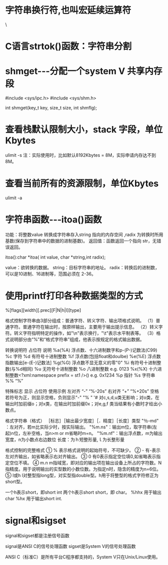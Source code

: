 # 字符串换行符,也叫宏延续运算符
\ 

# C语言strtok()函数：字符串分割

# shmget---分配一个system V 共享内存段
#include <sys/ipc.h>
#include <sys/shm.h>

int shmget(key_t key, size_t size, int shmflg);

# 查看栈默认限制大小，stack 字段，单位Kbytes
ulimit -s
注：实际使用时，比如默认8192Kbytes = 8M，实际申请内存达不到8M。

# 查看当前所有的资源限制，单位Kbytes
ulimit -a


# 字符串函数---itoa()函数

功能：将整数value 转换成字符串存入string 指向的内存空间 ,radix 为转换时所用基数(保存到字符串中的数据的进制基数)。
返回值：函数返回一个指向 str，无错误返回。

itoa():char *itoa( int value, char *string,int radix);

value：欲转换的数据。
string：目标字符串的地址。
radix：转换后的进制数，可以是10进制、16进制等，范围必须在 2-36。

# 使用printf打印各种数据类型的方式

%[flags][width][.prec][F|N|h|I][type]

格式控制字符串由3部分组成：普通字符、转义字符、输出项格式说明。
  （1）普通字符。普通字符在输出时，按原样输出，主要用于输出提示信息。
  （2）转义字符。转义字符指明特定的操作，如"\n"表示换行，"\t"表示水平制表等。
  （3）格式说明部分由“%”和“格式字符串”组成，他表示按规定的格式输出数据。

转换说明符
占位符	    说明
%a(%A)	    浮点数、十六进制数字和p-(P-)记数法(C99)
%c	        字符
%d	        有符号十进制整数
%f	        浮点数(包括float和doulbe)
%e(%E)	    浮点数指数输出[e-(E-)记数法]
%g(%G)	    浮点数不显无意义的零"0"
%i	        有符号十进制整数(与%d相同)
%u	        无符号十进制整数
%o	        八进制整数 e.g. 0123
%x(%X)	    十六进制整数<?xml:namespace prefix = st1 />() e.g. 0x1234
%p	        指针
%s	        字符串
%%	        “%”

特殊标志
显示	占位符	使用示例
左对齐	“-”	    “%-20s”
右对齐	“+”	    “%+20s”
空格	若符号为正，则显示空格，负则显示"-"	"% "
'#	对c,s,d,u类无影响；对o类，在输出时加前缀o；对x类，在输出时加前缀0x；对e,g,f 类当结果有小数时才给出小数点。	

格式字符串（格式）
［标志］［输出最少宽度］［．精度］［长度］类型
"％-md" ：左对齐，若m比实际少时，按实际输出。
"%m.ns"：输出m位，取字符串(左起)n位，左补空格，当n>m or m省略时m=n。
"%m.nf"：输出浮点数，m为输出宽度，n为小数点右边数位
长度：为ｈ短整形量,ｌ为长整形量

格式控制的完整格式
① %     表示格式说明的起始符号，不可缺少。
② -     有-表示左对齐输出，如省略表示右对齐输出。
③ 0     有0表示指定空位填0,如省略表示指定空位不填。
④ m.n   m指域宽，即对应的输出项在输出设备上所占的字符数。N指精度。用于说明输出的实型数的小数位数。为指定n时，隐含的精度为n=6位。
⑤ l或h  l对整型指long型，对实型指double型。h用于将整型的格式字符修正为short型。

一个h表示short，即short int
两个h表示short short，即 char。
%hhx 用于输出char
%hx 用于输出short int.




# signal和sigset
signal和sigset都是注册信号函数

signal是ANSI C的信号处理函数
sigset是System V的信号处理函数

ANSI C（标准C）是所有平台C程序都支持的，System V只在Unix/Linux使用。